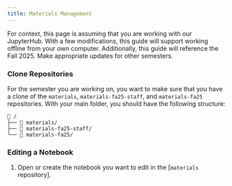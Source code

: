 ```yaml
---
title: Materials Management
---
```


For context, this page is assuming that you are working with our JupyterHub. With a few modifications, this guide will support working offline from your own computer. Additionally, this guide will reference the Fall 2025. Make appropriate updates for other semesters.

### Clone Repositories

For the semester you are working on, you want to make sure that you have a clone of the `materials`, `materials-fa25-staff`, and `materials-fa25` repositories. With your main folder, you should have the following structure:

```{code-block} text
📂 /
├── 📂 materials/
├── 📂 materials-fa25-staff/
└── 📂 materials-fa25/
```




### Editing a Notebook

1. Open or create the notebook you want to edit in the [`materials` repository].